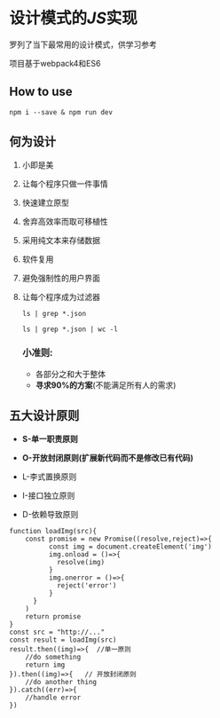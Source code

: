 # 设计模式的*JS*实现

罗列了当下最常用的设计模式，供学习参考

项目基于webpack4和ES6

## How to use

`npm i --save & npm run dev`

## 何为设计
1. 小即是美
2. 让每个程序只做一件事情
3. 快速建立原型
4. 舍弃高效率而取可移植性
5. 采用纯文本来存储数据 
6. 软件复用
7. 避免强制性的用户界面
8. 让每个程序成为过滤器
    
   `ls | grep *.json` 
   
   `ls | grep *.json | wc -l`
   
   ### 小准则:
   + 各部分之和大于整体
   + **寻求90%的方案**(不能满足所有人的需求)
   
   
## 五大设计原则
+ **S-单一职责原则**

+ **O-开放封闭原则(扩展新代码而不是修改已有代码)**

+ L-李式置换原则

+ I-接口独立原则

+ D-依赖导致原则   

```
function loadImg(src){
    const promise = new Promise((resolve,reject)=>{
          const img = document.createElement('img')
          img.onload = ()=>{
            resolve(img)
          }   
          img.onerror = ()=>{
            reject('error')
          }
      }
    )
    return promise
}
const src = "http://..."
const result = loadImg(src)
result.then((img)=>{  //单一原则
    //do something
    return img
}).then((img)=>{   // 开放封闭原则
    //do another thing
}).catch((err)=>{
    //handle error
})
```


